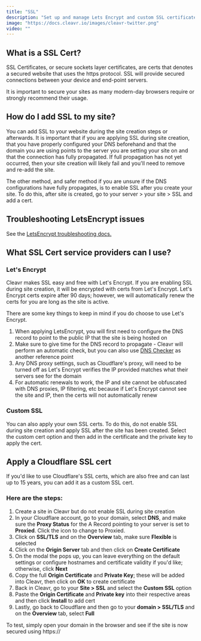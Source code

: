 ```yaml
---
title: "SSL"
description: "Set up and manage Lets Encrypt and custom SSL certificates."
image: "https://docs.cleavr.io/images/cleavr-twitter.png"
video: ""
---
```


## What is a SSL Cert?

SSL Certificates, or secure sockets layer certificates, are certs that denotes a secured website that uses the https protocol.
SSL will provide secured connections between your device and end-point servers.

<base-alert>
It is important to secure your sites as many modern-day browsers require or strongly recommend their usage. 
</base-alert>

## How do I add SSL to my site?

You can add SSL to your website during the site creation steps or afterwards. It is important that if you are applying SSL
during site creation, that you have properly configured your DNS beforehand and that the domain you are using points to
the server you are setting your site on and that the connection has fully propagated. If full propagation has not yet occurred,
then your site creation will likely fail and you'll need to remove and re-add the site.

The other method, and safer method if you are unsure if the DNS configurations have fully propagates, is to enable SSL after
you create your site. To do this, after site is created, go to your server > your site > SSL and add a cert.

## Troubleshooting LetsEncrypt issues

See the [LetsEncrypt troubleshooting docs.](/lets-encrypt)

## What SSL Cert service providers can I use?

### Let's Encrypt

Cleavr makes SSL easy and free with Let's Encrypt. If you are enabling SSL during site creation, it will be encrypted with
certs from Let's Encrypt. Let's Encrypt certs expire after 90 days; however, we will automatically renew the certs for you are
long as the site is active.

There are some key things to keep in mind if you do choose to use Let's Encrypt.

1. When applying LetsEncrypt, you will first need to configure the DNS record to point to the public IP that the site is being hosted on
2. Make sure to give time for the DNS record to propagate - Cleavr will perform an automatic check, but you can also use [DNS Checker](https://dnschecker.org/) as another reference point
3. Any DNS proxy settings, such as Cloudflare's proxy, will need to be turned off as Let's Encrypt verifies the IP provided matches what their servers see for the domain
4. For automatic renewals to work, the IP and site cannot be obfuscated with DNS proxies, IP filtering, etc because if Let's Encrypt cannot see the site and IP, then the certs will not automatically renew

### Custom SSL

You can also apply your own SSL certs. To do this, do not enable SSL during site creation and apply SSL after the site has
been created. Select the custom cert option and then add in the certificate and the private key to apply the cert.

## Apply a Cloudflare SSL cert

If you'd like to use Cloudflare's SSL certs, which are also free and can last up to 15 years, you can add it as a custom SSL cert.

### Here are the steps:

1. Create a site in Cleavr but do not enable SSL during site creation
2. In your Cloudflare account, go to your domain, select **DNS**, and make sure the **Proxy Status** for the A Record pointing to your server is set to **Proxied**. Click the icon to change to Proxied.
3. Click on **SSL/TLS** and on the **Overview** tab, make sure **Flexible** is selected
4. Click on the **Origin Server** tab and then click on **Create Certificate**
5. On the modal the pops up, you can leave everything on the default settings or configure hostnames and certificate validity if you'd like; otherwise, click **Next**
6. Copy the full **Origin Certificate** and **Private Key**; these will be added into Cleavr, then click on **OK** to create certificate
7. Back in Cleavr, go to your **Site > SSL** and select the **Custom SSL** option
8. Paste the **Origin Certificate** and **Private key** into their respective areas and then click **Install** to add cert
9. Lastly, go back to Cloudflare and then go to your **domain > SSL/TLS** and on the **Overview** tab, select **Full**

To test, simply open your domain in the browser and see if the site is now secured using https://
